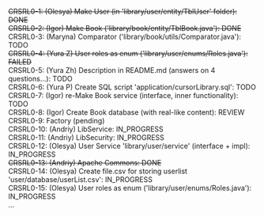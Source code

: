~~CRSRL0-1: (Olesya) Make User (in 'library/user/entity/TblUser' folder): DONE~~ <br />
~~CRSRL0-2: (Igor) Make Book ('library/book/entity/TblBook.java'): DONE~~ <br />
CRSRL0-3: (Maryna) Comparator ('library/book/utils/Comparator.java'): TODO <br />
~~CRSRL0-4: (Yura Z) User roles as enum ('library/user/enums/Roles.java'): FAILED~~ <br />
CRSRL0-5: (Yura Zh) Description in README.md (answers on 4 questions...): TODO <br />
CRSRL0-6: (Yura P) Create SQL script 'application/cursorLibrary.sql': TODO <br />
CRSRL0-7: (Igor) re-Make Book service (interface, inner functionality): TODO <br />
CRSRL0-8: (Igor) Create Book database (with real-like content): REVIEW <br />
CRSRL0-9: Factory (pending) <br />
CRSRL0-10: (Andriy) LibService: IN_PROGRESS <br />
CRSRL0-11: (Andriy) LibSecurity: IN_PROGRESS <br />
CRSRL0-12: (Olesya) User Service 'library/user/service' (interface + impl): IN_PROGRESS <br />
~~CRSRL0-13: (Andriy) Apache Commons: DONE <br />~~
CRSRL0-14: (Olesya) Create file.csv for storing userlist 'user/database/userList.csv': IN_PROGRESS <br />
CRSRL0-15: (Olesya) User roles as enum ('library/user/enums/Roles.java'): IN_PROGRESS <br />
...